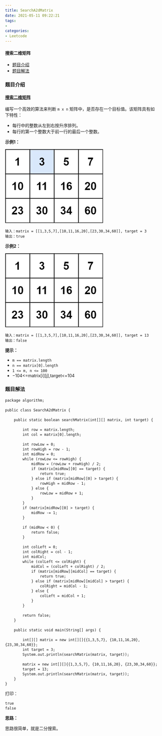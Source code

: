 ```yaml
---
title: SearchA2dMatrix
date: 2021-05-11 09:22:21
tags:
- 
categories:
- Leetcode 
---
```




#### 搜索二维矩阵

- [题目介绍](https://yangtzeshore.github.io/2021/05/11/SearchA2dMatrix/#题目介绍)
- [题目解法](https://yangtzeshore.github.io/2021/05/11/SearchA2dMatrix/#题目解法)

### 题目介绍

#### [搜索二维矩阵](https://leetcode-cn.com/problems/search-a-2d-matrix/)

编写一个高效的算法来判断 `m x n` 矩阵中，是否存在一个目标值。该矩阵具有如下特性：

- 每行中的整数从左到右按升序排列。
- 每行的第一个整数大于前一行的最后一个整数。

**示例1：**

![img](https://raw.githubusercontent.com/yangtzeshore/images/main/Leetcode/mats2d1.jpg)

```
输入：matrix = [[1,3,5,7],[10,11,16,20],[23,30,34,60]], target = 3
输出：true
```

**示例2：**

![img](https://raw.githubusercontent.com/yangtzeshore/images/main/Leetcode/mats2d2.jpg)

```
输入：matrix = [[1,3,5,7],[10,11,16,20],[23,30,34,60]], target = 13
输出：false
```

**提示：**

- `m == matrix.length`
- `n == matrix[0].length`
- `1 <= m, n <= 100`
- −104<=matrix[i][j],target<=104

### 题目解法

```
package algorithm;

public class SearchA2dMatrix {

    public static boolean searchMatrix(int[][] matrix, int target) {

        int row = matrix.length;
        int col = matrix[0].length;

        int rowLow = 0;
        int rowHigh = row - 1;
        int midRow = 0;
        while (rowLow <= rowHigh) {
            midRow = (rowLow + rowHigh) / 2;
            if (matrix[midRow][0] == target) {
                return true;
            } else if (matrix[midRow][0] > target) {
                rowHigh = midRow - 1;
            } else {
                rowLow = midRow + 1;
            }
        }
        if (matrix[midRow][0] > target) {
            midRow -= 1;
        }

        if (midRow < 0) {
            return false;
        }

        int colLeft = 0;
        int colRight = col - 1;
        int midCol;
        while (colLeft <= colRight) {
            midCol = (colLeft + colRight) / 2;
            if (matrix[midRow][midCol] == target) {
                return true;
            } else if (matrix[midRow][midCol] > target) {
                colRight = midCol - 1;
            } else {
                colLeft = midCol + 1;
            }
        }

        return false;
    }

    public static void main(String[] args) {

        int[][] matrix = new int[][]{{1,3,5,7}, {10,11,16,20}, {23,30,34,60}};
        int target = 3;
        System.out.println(searchMatrix(matrix, target));

        matrix = new int[][]{{1,3,5,7}, {10,11,16,20}, {23,30,34,60}};
        target = 13;
        System.out.println(searchMatrix(matrix, target));
    }
}
```

打印：

```
true
false
```

**思路：**

思路很简单，就是二分搜索。